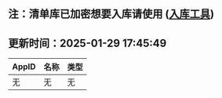 ## 注：清单库已加密想要入库请使用 ([入库工具](https://github.com/BlankTMing/ManifestAutoUpdate/releases))

## 更新时间：2025-01-29 17:45:49
| AppID | 名称 | 类型  |
| :-------------------- | :----------------------------- | :----------- |
| 无 | 无 | 无 |
